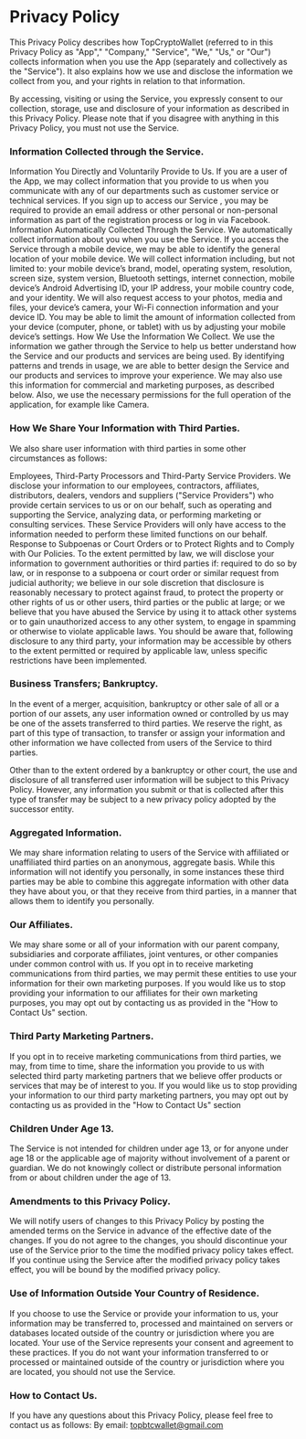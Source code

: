 # Privacy Policy

This Privacy Policy describes how TopCryptoWallet (referred to in this Privacy Policy as "App"," "Company," "Service", "We," "Us," or "Our") collects information when you use the App (separately and collectively as the "Service"). It also explains how we use and disclose the information we collect from you, and your rights in relation to that information.

By accessing, visiting or using the Service, you expressly consent to our collection, storage, use and disclosure of your information as described in this Privacy Policy. Please note that if you disagree with anything in this Privacy Policy, you must not use the Service.

### Information Collected through the Service.

Information You Directly and Voluntarily Provide to Us.
If you are a user of the App, we may collect information that you provide to us when you communicate with any of our departments such as customer service or technical services.
If you sign up to access our Service , you may be required to provide an email address or other personal or non-personal information as part of the registration process or log in via Facebook.
Information Automatically Collected Through the Service.
We automatically collect information about you when you use the Service.
If you access the Service through a mobile device, we may be able to identify the general location of your mobile device. We will collect information including, but not limited to: your mobile device’s brand, model, operating system, resolution, screen size, system version, Bluetooth settings, internet connection, mobile device’s Android Advertising ID, your IP address, your mobile country code, and your identity. We will also request access to your photos, media and files, your device’s camera, your Wi-Fi connection information and your device ID.
You may be able to limit the amount of information collected from your device (computer, phone, or tablet) with us by adjusting your mobile device’s settings.
How We Use the Information We Collect.
We use the information we gather through the Service to help us better understand how the Service and our products and services are being used. By identifying patterns and trends in usage, we are able to better design the Service and our products and services to improve your experience. We may also use this information for commercial and marketing purposes, as described below. Also, we use the necessary permissions for the full operation of the application, for example like Camera.

### How We Share Your Information with Third Parties.
We also share user information with third parties in some other circumstances as follows:

Employees, Third-Party Processors and Third-Party Service Providers.
We disclose your information to our employees, contractors, affiliates, distributors, dealers, vendors and suppliers ("Service Providers") who provide certain services to us or on our behalf, such as operating and supporting the Service, analyzing data, or performing marketing or consulting services. These Service Providers will only have access to the information needed to perform these limited functions on our behalf.
Response to Subpoenas or Court Orders or to Protect Rights and to Comply with Our Policies.
To the extent permitted by law, we will disclose your information to government authorities or third parties if:
required to do so by law, or in response to a subpoena or court order or similar request from judicial authority;
we believe in our sole discretion that disclosure is reasonably necessary to protect against fraud, to protect the property or other rights of us or other users, third parties or the public at large; or
we believe that you have abused the Service by using it to attack other systems or to gain unauthorized access to any other system, to engage in spamming or otherwise to violate applicable laws.
You should be aware that, following disclosure to any third party, your information may be accessible by others to the extent permitted or required by applicable law, unless specific restrictions have been implemented.

### Business Transfers; Bankruptcy.

In the event of a merger, acquisition, bankruptcy or other sale of all or a portion of our assets, any user information owned or controlled by us may be one of the assets transferred to third parties. We reserve the right, as part of this type of transaction, to transfer or assign your information and other information we have collected from users of the Service to third parties.

Other than to the extent ordered by a bankruptcy or other court, the use and disclosure of all transferred user information will be subject to this Privacy Policy. However, any information you submit or that is collected after this type of transfer may be subject to a new privacy policy adopted by the successor entity.

### Aggregated Information.

We may share information relating to users of the Service with affiliated or unaffiliated third parties on an anonymous, aggregate basis. While this information will not identify you personally, in some instances these third parties may be able to combine this aggregate information with other data they have about you, or that they receive from third parties, in a manner that allows them to identify you personally.

### Our Affiliates.

We may share some or all of your information with our parent company, subsidiaries and corporate affiliates, joint ventures, or other companies under common control with us. If you opt in to receive marketing communications from third parties, we may permit these entities to use your information for their own marketing purposes. If you would like us to stop providing your information to our affiliates for their own marketing purposes, you may opt out by contacting us as provided in the "How to Contact Us" section.

### Third Party Marketing Partners.

If you opt in to receive marketing communications from third parties, we may, from time to time, share the information you provide to us with selected third party marketing partners that we believe offer products or services that may be of interest to you. If you would like us to stop providing your information to our third party marketing partners, you may opt out by contacting us as provided in the "How to Contact Us" section

### Children Under Age 13.

The Service is not intended for children under age 13, or for anyone under age 18 or the applicable age of majority without involvement of a parent or guardian. We do not knowingly collect or distribute personal information from or about children under the age of 13.

### Amendments to this Privacy Policy.

We will notify users of changes to this Privacy Policy by posting the amended terms on the Service in advance of the effective date of the changes. If you do not agree to the changes, you should discontinue your use of the Service prior to the time the modified privacy policy takes effect. If you continue using the Service after the modified privacy policy takes effect, you will be bound by the modified privacy policy.

### Use of Information Outside Your Country of Residence.

If you choose to use the Service or provide your information to us, your information may be transferred to, processed and maintained on servers or databases located outside of the country or jurisdiction where you are located. Your use of the Service represents your consent and agreement to these practices. If you do not want your information transferred to or processed or maintained outside of the country or jurisdiction where you are located, you should not use the Service.

### How to Contact Us.

If you have any questions about this Privacy Policy, please feel free to contact us as follows: By email: topbtcwallet@gmail.com